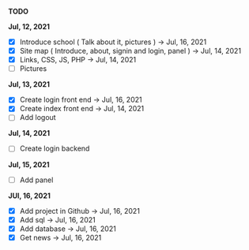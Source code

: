 **TODO**

**Jul, 12, 2021**
- [x] Introduce school ( Talk about it, pictures ) -> Jul, 16, 2021
- [x] Site map ( Introduce, about, signin and login, panel ) -> Jul, 14, 2021
- [x] Links, CSS, JS, PHP -> Jul, 14, 2021
- [ ] Pictures

**Jul, 13, 2021**
- [x] Create login front end -> Jul, 16, 2021
- [x] Create index front end -> Jul, 14, 2021
- [ ] Add logout

**Jul, 14, 2021**
- [ ] Create login backend

**Jul, 15, 2021**
- [ ] Add panel

**JUl, 16, 2021**
- [x] Add project in Github -> Jul, 16, 2021
- [x] Add sql -> Jul, 16, 2021
- [x] Add database -> Jul, 16, 2021
- [x] Get news -> Jul, 16, 2021